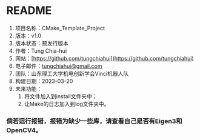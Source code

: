 # README
1. 项目名称：CMake_Template_Project
2. 版本：v1.0
3. 版本状态：预发行版本
4. 作者：Tung Chia-hui
5. 网站：[https://github.com/tungchiahui](https://github.com/tungchiahui)
6. 电子邮件：tungchiahui@gmail.com
7. 团队：山东理工大学机电创新学会Vinci机器人队
8. 构建日期：2023-03-20
9. 未来功能：
    1. 将文件加入到install文件夹中；
    2. 让Make的日志加入到log文件夹中。



### 倘若运行报错，报错为缺少一些库，请查看自己是否有Eigen3和OpenCV4。